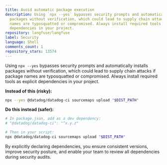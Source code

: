 ```yaml
---
title: Avoid automatic package execution
description: Using `npx --yes` bypasses security prompts and automatically installs
  packages without verification, which could lead to supply chain attacks if package
  names are typosquatted or compromised. Always install required tools as explicit
  dependencies in your project.
repository: langfuse/langfuse
label: Security
language: Shell
comments_count: 1
repository_stars: 13574
---
```


Using `npx --yes` bypasses security prompts and automatically installs packages without verification, which could lead to supply chain attacks if package names are typosquatted or compromised. Always install required tools as explicit dependencies in your project.

**Instead of this (risky):**
```bash
npx --yes @datadog/datadog-ci sourcemaps upload "$DIST_PATH"
```

**Do this instead (safer):**
```bash
# In package.json, add as a dev dependency:
# "@datadog/datadog-ci": "^x.y.z"

# Then in your script:
npx @datadog/datadog-ci sourcemaps upload "$DIST_PATH"
```

By explicitly declaring dependencies, you ensure consistent versions, improve security posture, and enable your team to review all dependencies during security audits.